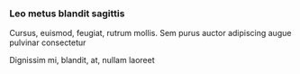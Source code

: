 ### Leo metus blandit sagittis

Cursus, euismod, feugiat, rutrum mollis. Sem purus auctor adipiscing augue pulvinar consectetur

Dignissim mi, blandit, at, nullam laoreet


